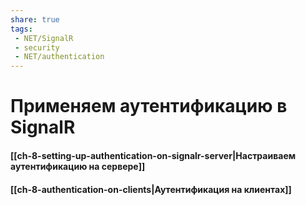 ```yaml
---
share: true
tags:
 - NET/SignalR
 - security
 - NET/authentication
---
```

# Применяем аутентификацию в SignalR
#### [[ch-8-setting-up-authentication-on-signalr-server|Настраиваем аутентификацию на сервере]]
#### [[ch-8-authentication-on-clients|Аутентификация на клиентах]]